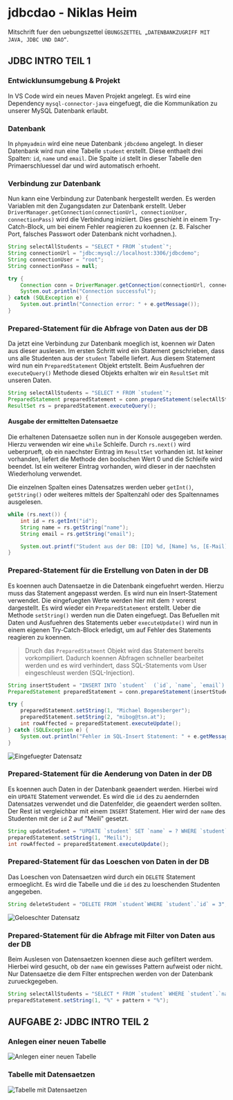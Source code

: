# jdbcdao - Niklas Heim

Mitschrift fuer den uebungszettel `ÜBUNGSZETTEL „DATENBANKZUGRIFF MIT JAVA, JDBC UND DAO“`.

## JDBC INTRO TEIL 1
### Entwicklunsumgebung & Projekt

In VS Code wird ein neues Maven Projekt angelegt. Es wird eine Dependency `mysql-connector-java` eingefuegt, die die Kommunikation zu unserer MySQL Datenbank erlaubt.

### Datenbank

In `phpmyadmin` wird eine neue Datenbank `jdbcdemo` angelegt. In dieser Datenbank wird nun eine Tabelle `student` erstellt. Diese enthaelt drei Spalten: `id`, `name` und `email`. Die Spalte `id` stellt in dieser Tabelle den Primaerschluessel dar und wird automatisch erhoeht.

### Verbindung zur Datenbank

Nun kann eine Verbindung zur Datenbank hergestellt werden. Es werden Variablen mit den Zugangsdaten zur Datenbank erstellt. Ueber `DriverManager.getConnection(connectionUrl, connectionUser, connectionPass)` wird die Verbindung iniziiert. Dies geschieht in einem Try-Catch-Block, um bei einem Fehler reagieren zu koennen (z. B. Falscher Port, falsches Passwort oder Datenbank nicht vorhadnen.).

```java
String selectAllStudents = "SELECT * FROM `student`";
String connectionUrl = "jdbc:mysql://localhost:3306/jdbcdemo";
String connectionUser = "root";
String connectionPass = null;

try {
    Connection conn = DriverManager.getConnection(connectionUrl, connectionUser, connectionPass);
    System.out.println("Connection successful");
} catch (SQLException e) {
    System.out.println("Connection error: " + e.getMessage());
}
```

### Prepared-Statement für die Abfrage von Daten aus der DB

Da jetzt eine Verbindung zur Datenbank moeglich ist, koennen wir Daten aus dieser auslesen. Im ersten Schritt wird ein Statement geschrieben, dass uns alle Studenten aus der `student` Tabelle liefert. Aus diesem Statement wird nun ein `PreparedStatement` Objekt ertstellt. Beim Ausfuehren der `executeQuery()` Methode diesed Objekts erhalten wir ein `ResultSet` mit unseren Daten.

```java
String selectAllStudents = "SELECT * FROM `student`";
PreparedStatement preparedStatement = conn.prepareStatement(selectAllStudents);
ResultSet rs = preparedStatement.executeQuery();
```

#### Ausgabe der ermittelten Datensaetze

Die erhaltenen Datensaetze sollen nun in der Konsole ausgegeben werden. Hierzu verwenden wir eine `while` Schleife. Durch `rs.next()` wird ueberprueft, ob ein naechster Eintrag im `ResultSet` vorhanden ist. Ist keiner vorhanden, liefert die Methode den boolschen Wert 0 und die Schleife wird beendet. Ist ein weiterer Eintrag vorhanden, wird dieser in der naechsten Wiederholung verwendet.

Die einzelnen Spalten eines Datensatzes werden ueber `getInt()`, `getString()` oder weiteres mittels der Spaltenzahl oder des Spaltennames ausgelesen.

```java
while (rs.next()) {
    int id = rs.getInt("id");
    String name = rs.getString("name");
    String email = rs.getString("email");

    System.out.printf("Student aus der DB: [ID] %d, [Name] %s, [E-Mail] %s.\n", id, name, email);
}
```

### Prepared-Statement für die Erstellung von Daten in der DB

Es koennen auch Datensaetze in die Datenbank eingefuehrt werden. Hierzu muss das Statement angepasst werden. Es wird nun ein Insert-Statement verwendet. Die eingefuegten Werte werden hier mit dem `?` vorerst dargestellt. Es wird wieder ein `PreparedStatement` erstellt. Ueber die Methode `setString()` werden nun die Daten eingefuegt. Das Befuellen mit Daten und Ausfuehren des Statements ueber `executeUpdate()` wird nun in einem eigenen Try-Catch-Block erledigt, um auf Fehler des Statements reagieren zu koennen.

> Druch das `PreparedStatment` Objekt wird das Statement bereits vorkompiliert. Dadurch koennen Abfragen schneller bearbeitet werden und es wird verhindert, dass SQL-Statements vom User eingeschleust werden (SQL-Injection).

```java
String insertStudent = "INSERT INTO `student`  (`id`, `name`, `email`) VALUES (null, ?, ?)";
PreparedStatement preparedStatement = conn.prepareStatement(insertStudent);

try {
    preparedStatement.setString(1, "Michael Bogensberger");
    preparedStatement.setString(2, "mibog@tsn.at");
    int rowAffected = preparedStatement.executeUpdate();
} catch (SQLException e) {
    System.out.println("Fehler im SQL-Insert Statement: " + e.getMessage());
}
```
![Eingefuegter Datensatz](https://i.imgur.com/nNZCcrr.png)

### Prepared-Statement für die Aenderung von Daten in der DB

Es koennen auch Daten in der Datenbank geaendert werden. Hierbei wird ein `UPDATE` Statement verwendet. Es wird die `id` des zu aendernden Datensatzes verwendet und die Datenfelder, die geaendert werden sollten. Der Rest ist vergleichbar mit einem `INSERT` Statement. Hier wird der `name` des Studenten mit der `id` 2 auf "Meili" gesetzt.

```java
String updateStudent = "UPDATE `student` SET `name` = ? WHERE `student`.`id` = 2";
preparedStatement.setString(1, "Meili");
int rowAffected = preparedStatement.executeUpdate();
```

### Prepared-Statement für das Loeschen von Daten in der DB

Das Loeschen von Datensaetzen wird durch ein `DELETE` Statement ermoeglicht. Es wird die Tabelle und die `id` des zu loeschenden Studenten angegeben.

```java
String deleteStudent = "DELETE FROM `student`WHERE `student`.`id` = 3";
```
![Geloeschter Datensatz](https://i.imgur.com/3f8Y8oO.png)

### Prepared-Statement für die Abfrage mit Filter von Daten aus der DB

Beim Auslesen von Datensaetzen koennen diese auch gefiltert werdem. Hierbei wird gesucht, ob der `name` ein gewisses Pattern aufweist oder nicht. Nur Datensaetze die dem Filter entsprechen werden von der Datenbank zurueckgegeben.

```java
String selectAllStudents = "SELECT * FROM `student` WHERE `student`.`name` LIKE ?";
preparedStatement.setString(1, "%" + pattern + "%");
```

## AUFGABE 2: JDBC INTRO TEIL 2

### Anlegen einer neuen Tabelle
![Anlegen einer neuen Tabelle](https://i.imgur.com/4eQOqTO.png)

### Tabelle mit Datensaetzen
![Tabelle mit Datensaetzen](https://i.imgur.com/SqO9qKO.png)